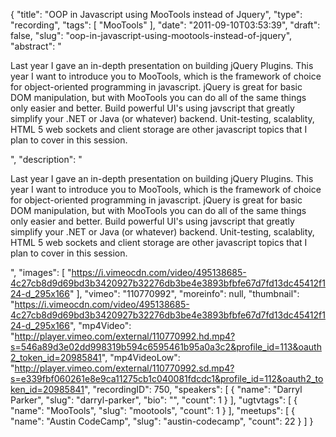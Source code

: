{
  "title": "OOP in Javascript using MooTools instead of Jquery",
  "type": "recording",
  "tags": [
    "MooTools"
  ],
  "date": "2011-09-10T03:53:39",
  "draft": false,
  "slug": "oop-in-javascript-using-mootools-instead-of-jquery",
  "abstract": "<p>Last year I gave an in-depth presentation on building jQuery Plugins. This year I want to introduce you to MooTools, which is the framework of choice for object-oriented programming in javascript. jQuery is great for basic DOM manipulation, but with MooTools you can do all of the same things only easier and better. Build powerful UI's using javscript that greatly simplify your .NET or Java (or whatever) backend. Unit-testing, scalablity, HTML 5 web sockets and client storage are other javascript topics that I plan to cover in this session.</p>",
  "description": "<p>Last year I gave an in-depth presentation on building jQuery Plugins. This year I want to introduce you to MooTools, which is the framework of choice for object-oriented programming in javascript. jQuery is great for basic DOM manipulation, but with MooTools you can do all of the same things only easier and better. Build powerful UI's using javscript that greatly simplify your .NET or Java (or whatever) backend. Unit-testing, scalablity, HTML 5 web sockets and client storage are other javascript topics that I plan to cover in this session.</p>",
  "images": [
    "https://i.vimeocdn.com/video/495138685-4c27cb8d9d69bd3b3420927b32276db3be4e3893bfbfe67d7fd13dc45412f124-d_295x166"
  ],
  "vimeo": "110770992",
  "moreinfo": null,
  "thumbnail": "https://i.vimeocdn.com/video/495138685-4c27cb8d9d69bd3b3420927b32276db3be4e3893bfbfe67d7fd13dc45412f124-d_295x166",
  "mp4Video": "http://player.vimeo.com/external/110770992.hd.mp4?s=546a89d3e02dd998319b594c6595461b95a0a3c2&profile_id=113&oauth2_token_id=20985841",
  "mp4VideoLow": "http://player.vimeo.com/external/110770992.sd.mp4?s=e339fbf060261e8e9ca11275cb1c040081fdcdc1&profile_id=112&oauth2_token_id=20985841",
  "recordingID": 750,
  "speakers": [
    {
      "name": "Darryl Parker",
      "slug": "darryl-parker",
      "bio": "",
      "count": 1
    }
  ],
  "ugtvtags": [
    {
      "name": "MooTools",
      "slug": "mootools",
      "count": 1
    }
  ],
  "meetups": [
    {
      "name": "Austin CodeCamp",
      "slug": "austin-codecamp",
      "count": 22
    }
  ]
}
